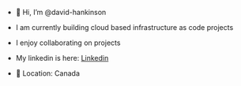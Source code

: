 - 👋 Hi, I’m @david-hankinson

- I am currently building cloud based infrastructure as code projects
  
- I enjoy collaborating on projects
  
- My linkedin is here: [Linkedin](https://www.linkedin.com/in/david-mh-6a6a38199/)
  
- 📍 Location: Canada

<!---
david-hankinson/david-hankinson is a ✨ special ✨ repository because its `README.md` (this file) appears on your GitHub profile.
You can click the Preview link to take a look at your changes.
--->

<!---
david-hankinson/david-hankinson is a ✨ special ✨ repository because its `README.md` (this file) appears on your GitHub profile.
You can click the Preview link to take a look at your changes.
--->
